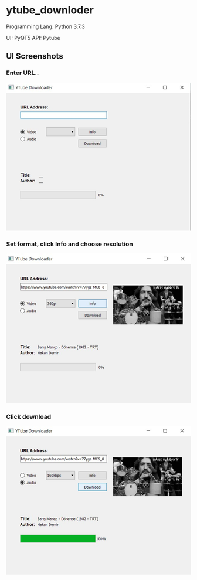 # ytube_downloder

Programming Lang: Python 3.7.3

UI: PyQT5
API: Pytube
  
## UI Screenshots
### Enter URL..
![screenshot of conversion](https://github.com/fbasatemur/ytube_downloder/blob/master/screenshots/ytube_ss1.jpg)
### Set format, click Info and choose resolution
![screenshot of conversion](https://github.com/fbasatemur/ytube_downloder/blob/master/screenshots/ytube_ss2.jpg)
### Click download
![screenshot of conversion](https://github.com/fbasatemur/ytube_downloder/blob/master/screenshots/ytube_ss3.jpg)